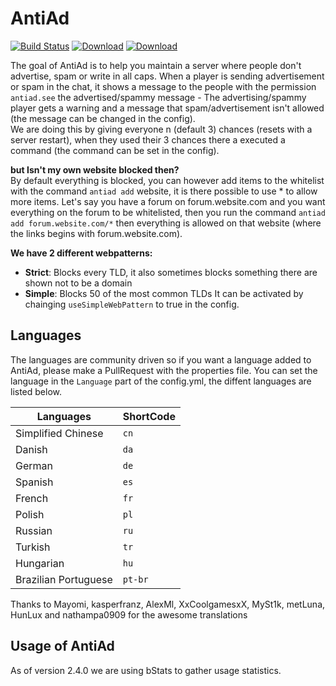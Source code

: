 AntiAd
======
[![Build Status][buildSVG]][buildLink]
[![Download][bukkitSVG]][bukkitLink]
[![Download][spigotSVG]][spigotLink]

The goal of AntiAd is to help you maintain a server where people don't advertise, spam or write in all caps.
When a player is sending advertisement or spam in the chat, it shows a message to the people with the permission `antiad.see` the advertised/spammy message - The advertising/spammy player gets a warning and a message that spam/advertisement isn't allowed (the message can be changed in the config).  
We are doing this by giving everyone n (default 3) chances (resets with a server restart), when they used their 3 chances there a executed a command (the command can be set in the config).  

**but Isn't my own website blocked then?**  
 By default everything is blocked, you can however add items to the whitelist with the command `antiad add` website, it is there possible to use * to allow more items.
Let's say you have a forum on forum.website.com and you want everything on the forum to be whitelisted, then you run the command `antiad add forum.website.com/*` then everything is allowed on that website (where the links begins with forum.website.com).

**We have 2 different webpatterns:**  
* **Strict**: Blocks every TLD, it also sometimes blocks something there are shown not to be a domain
* **Simple**: Blocks 50 of the most common TLDs It can be activated by chainging `useSimpleWebPattern` to true in the config.


## Languages

The languages are community driven so if you want a language added to AntiAd, please make a PullRequest with the properties file.
You can set the language in the `Language` part of the config.yml, the diffent languages are listed below.

Languages | ShortCode
--- | ---
 Simplified Chinese     | `cn`      |
 Danish                 | `da`      |
 German                 | `de`      |
 Spanish                | `es`      |
 French                 | `fr`      |
 Polish                 | `pl`      |
 Russian                | `ru`      |
 Turkish                | `tr`      |
 Hungarian              | `hu`      | 
 Brazilian Portuguese   | `pt-br`   | 

Thanks to Mayomi, kasperfranz, AlexMl, XxCoolgamesxX, MySt1k, metLuna, HunLux and nathampa0909 for the awesome translations


## Usage of AntiAd
As of version 2.4.0 we are using bStats to gather usage statistics.



[buildSVG]: https://ci.appveyor.com/api/projects/status/nidhfci49my5bchl/branch/master?svg=true
[buildLink]: https://ci.appveyor.com/project/KasperFranz/antiad/branch/master
[bukkitSVG]: https://img.shields.io/badge/Download-Bukkit-blue.svg
[bukkitLink]: https://dev.bukkit.org/projects/antiad
[spigotSVG]: https://img.shields.io/badge/Download-SpigotMC-orange.svg
[spigotLink]: https://www.spigotmc.org/resources/antiad.323/
